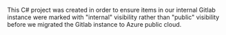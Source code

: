 This C# project was created in order to ensure items in our internal Gitlab instance were marked with "internal" visibility rather than "public" visibility before we migrated the Gitlab instance to Azure public cloud.